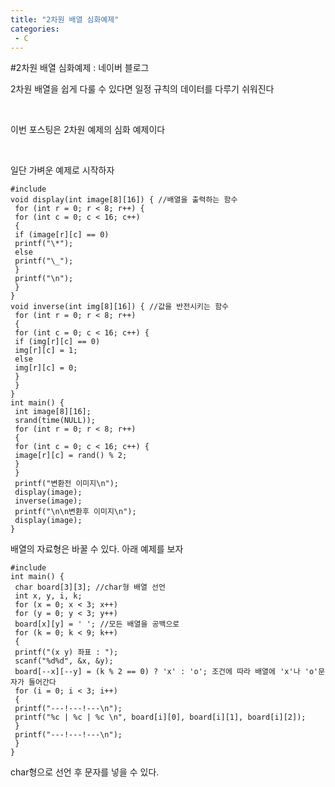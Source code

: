 ```yaml
---
title: "2차원 배열 심화예제"
categories:
 - C
---
```

#2차원 배열 심화예제 : 네이버 블로그







2차원 배열을 쉽게 다룰 수 있다면 일정 규칙의 데이터를 다루기 쉬워진다

​

이번 포스팅은 2차원 예제의 심화 예제이다

​

일단 가벼운 예제로 시작하자




 




```
#include
void display(int image[8][16]) { //배열을 출력하는 함수
 for (int r = 0; r < 8; r++) {
 for (int c = 0; c < 16; c++)
 {
 if (image[r][c] == 0)
 printf("\*");
 else
 printf("\_");
 }
 printf("\n");
 }
}
void inverse(int img[8][16]) { //값을 반전시키는 함수
 for (int r = 0; r < 8; r++)
 {
 for (int c = 0; c < 16; c++) {
 if (img[r][c] == 0)
 img[r][c] = 1;
 else
 img[r][c] = 0;
 }
 }
}
int main() {
 int image[8][16];
 srand(time(NULL));
 for (int r = 0; r < 8; r++)
 {
 for (int c = 0; c < 16; c++) {
 image[r][c] = rand() % 2;
 }
 }
 printf("변환전 이미지\n");
 display(image);
 inverse(image);
 printf("\n\n변환후 이미지\n");
 display(image);
}
```





 


배열의 자료형은 바꿀 수 있다. 아래 예제를 보자




 




```
#include
int main() {
 char board[3][3]; //char형 배열 선언
 int x, y, i, k;
 for (x = 0; x < 3; x++)
 for (y = 0; y < 3; y++)
 board[x][y] = ' '; //모든 배열을 공백으로
 for (k = 0; k < 9; k++)
 {
 printf("(x y) 좌표 : ");
 scanf("%d%d", &x, &y);
 board[--x][--y] = (k % 2 == 0) ? 'x' : 'o'; 조건에 따라 배열에 'x'나 'o'문자가 들어간다
 for (i = 0; i < 3; i++)
 {
 printf("---!---!---\n");
 printf("%c | %c | %c \n", board[i][0], board[i][1], board[i][2]);
 }
 printf("---!---!---\n");
 }
}
```





 


char형으로 선언 후 문자를 넣을 수 있다.

​

​




 

